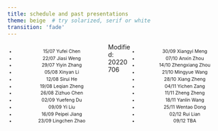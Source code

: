 ```yaml
---
title: schedule and past presentations
theme: beige  # try solarized, serif or white
transition: 'fade'
---
```


<div class="right">

- 30/09 Xiangyi Meng
- 07/10 Anxin Zhou
- 14/10 Zhengxiang Zhou
- 21/10 Mingyue Wang
- 28/10 Xiang Zheng
- 04/11 Yichen Zang
- 11/11 Zheng Zheng
- 18/11 Yanlin Wang
- 25/11 Wentao Dong
- 02/12 Rui Lian
- 09/12 TBA

</div>
<!-- .element: style="font-size:70%;" -->

<div class="left">


- 15/07 Yufei Chen
- 22/07 Jiasi Weng
- 29/07 Yiyin Zhang
- 05/08 Xinyan Li
- 12/08 Sirui He
- 19/08 Leqian Zheng
- 26/08 Zizhuo Chen
- 02/09 Yuefeng Du
- 09/09 Yi Liu
- 16/09 Peipei Jiang
- 23/09 Lingchen Zhao


</div>
<!-- .element: style="font-size:70%;" -->


Modified: 20220706

<style>
.left {
    margin: 0 0 0 0;
    text-align: center;
    float: left;
    z-index:-10;
    width:45%;
    font-size: 0.75em;
    line-height: 1.5;
}
.right {
    margin: 0 0 0 0;
    float: right;
    text-align: center;
    z-index:-10;
    width:45%;
    font-size: 0.75em;
    line-height: 1.5;
}
</style>
